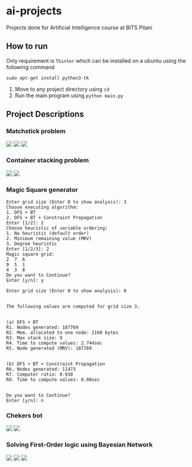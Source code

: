 # ai-projects
Projects done for Artificial Intelligence course at BITS Pilani

## How to run
Only requirement is `Tkinter` which can be installed on a ubuntu using the following command
```
sudo apt-get install python3-tk
```
1. Move to any project directory using `cd`
2. Run the main program using `python main.py`


## Project Descriptions

### Matchstick problem
![](images/matchstick_1.png?raw=true)
![](images/matchstick_2.png?raw=true)
![](images/matchstick_3.png?raw=true)


### Container stacking problem
![](images/container_1.png?raw=true)
![](images/container_2.png?raw=true)


### Magic Square generator
```
Enter grid size (Enter 0 to show analysis): 3
Choose executing algorithm:
1. DFS + BT
2. DFS + BT + Constraint Propagation
Enter [1/2]: 2
Choose heuristic of variable ordering: 
1. No heuristic (default order)
2. Minimum remaining value (MRV)
3. Degree heuristic
Enter [1/2/3]: 2
Magic square grid:
2  7  6  
9  5  1  
4  3  8  
Do you want to Continue?
Enter [y/n]: y

Enter grid size (Enter 0 to show analysis): 0


The following values are computed for grid size 3.


(a) DFS + BT
R1. Nodes generated: 187769
R2. Mem. allocated to one node: 2160 bytes
R3. Max stack size: 9
R4. Time to compute values: 2.744sec
R5. Node generated (MRV): 187769


(b) DFS + BT + Constraint Propagation
R6. Nodes generated: 11473
R7. Computer ratio: 0.938
R8. Time to compute values: 0.98sec


Do you want to Continue?
Enter [y/n]: n
```

### Chekers bot
![](images/chekers_1.png?raw=true)
![](images/chekers_2.png?raw=true)


### Solving First-Order logic using Bayesian Network
![](images/bayes_1.png?raw=true)
![](images/bayes_2.png?raw=true)
![](images/bayes_3.png?raw=true)


